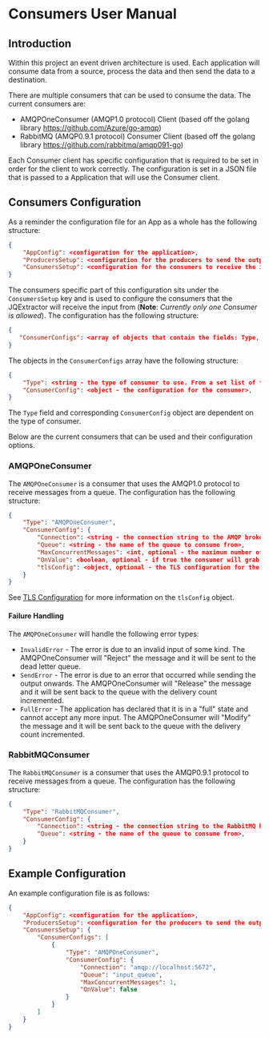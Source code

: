 # Consumers User Manual
## Introduction
Within this project an event driven architecture is used. Each application will consume data from a source, process the data and then send the data to a destination.

There are multiple consumers that can be used to consume the data. The current consumers are:

- AMQPOneConsumer (AMQP1.0 protocol) Client (based off the golang library https://github.com/Azure/go-amqp)
- RabbitMQ (AMQP0.9.1 protocol) Consumer Client (based off the golang library https://github.com/rabbitmq/amqp091-go)

Each Consumer client has specific configuration that is required to be set in order for the client to work correctly. The configuration is set in a JSON file that is passed to a Application that will use the Consumer client.

## Consumers Configuration
As a reminder the configuration file for an App as a whole has the following structure:

```json
{
    "AppConfig": <configuration for the application>,
    "ProducersSetup": <configuration for the producers to send the output to>,
    "ConsumersSetup": <configuration for the consumers to receive the input from - currently only works for a single consumer>
}
```
The consumers specific part of this configuration sits under the `ConsumersSetup` key and is used to configure the consumers that the JQExtractor will receive the input from (**Note**: *Currently only one Consumer is allowed*). The configuration has the following structure:
```json
{
   "ConsumerConfigs": <array of objects that contain the fields: Type, ConsumerConfig>,
}
```
The objects in the `ConsumerConfigs` array have the following structure:
```json
{
    "Type": <string - the type of consumer to use. From a set list of types>,
    "ConsumerConfig": <object - the configuration for the consumer>,
}
```
The `Type` field and corresponding `ConsumerConfig` object are dependent on the type of consumer.

Below are the current consumers that can be used and their configuration options.

### AMQPOneConsumer
The `AMQPOneConsumer` is a consumer that uses the AMQP1.0 protocol to receive messages from a queue. The configuration has the following structure:
```json
{
    "Type": "AMQPOneConsumer",
    "ConsumerConfig": {
        "Connection": <string - the connection string to the AMQP broker>,
        "Queue": <string - the name of the queue to consume from>,
        "MaxConcurrentMessages": <int, optional - the maximum number of messages to process concurrently, default is 1>,
        "OnValue": <boolean, optional - if true the consumer will grab data from AMQP1.0 packet "Value" field, if false the consumer will grab data from AMQP1.0 packet "Data" field, default is false>,
        "tlsConfig": <object, optional - the TLS configuration for the consumer>,
    }
}
```
See [TLS Configuration](./TLS_Config.md) for more information on the `tlsConfig` object.
#### Failure Handling
The `AMQPOneConsumer` will handle the following error types:

- `InvalidError` - The error is due to an invalid input of some kind. The AMQPOneConsumer will "Reject" the message and it will be sent to the dead letter queue.
- `SendError` - The error is due to an error that occurred while sending the output onwards. The AMQPOneConsumer will "Release" the message and it will be sent back to the queue with the delivery count incremented.
- `FullError` - The application has declared that it is in a "full" state and cannot accept any more input. The AMQPOneConsumer will "Modify" the message and it will be sent back to the queue with the delivery count incremented.

### RabbitMQConsumer
The `RabbitMQConsumer` is a consumer that uses the AMQP0.9.1 protocol to receive messages from a queue. The configuration has the following structure:
```json
{
    "Type": "RabbitMQConsumer",
    "ConsumerConfig": {
        "Connection": <string - the connection string to the RabbitMQ broker>,
        "Queue": <string - the name of the queue to consume from>,
    }
}
```

## Example Configuration

An example configuration file is as follows:
```json
{
    "AppConfig": <configuration for the application>,
    "ProducersSetup": <configuration for the producers to send the output to>,
    "ConsumersSetup": {
        "ConsumerConfigs": [
            {
                "Type": "AMQPOneConsumer",
                "ConsumerConfig": {
                    "Connection": "amqp://localhost:5672",
                    "Queue": "input_queue",
                    "MaxConcurrentMessages": 1,
                    "OnValue": false
                }
            }
        ]
    }
}
```


